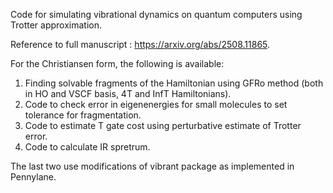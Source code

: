 Code for simulating vibrational dynamics on quantum computers using Trotter approximation.

Reference to full manuscript : https://arxiv.org/abs/2508.11865.

For the Christiansen form, the following is available:
1. Finding solvable fragments of the Hamiltonian using GFRo method (both in HO and VSCF basis, 4T and InfT Hamiltonians).
2. Code to check error in eigenenergies for small molecules to set tolerance for fragmentation.
3. Code to estimate T gate cost using perturbative estimate of Trotter error.
4. Code to calculate IR spretrum.

The last two use modifications of vibrant package as implemented in Pennylane.
